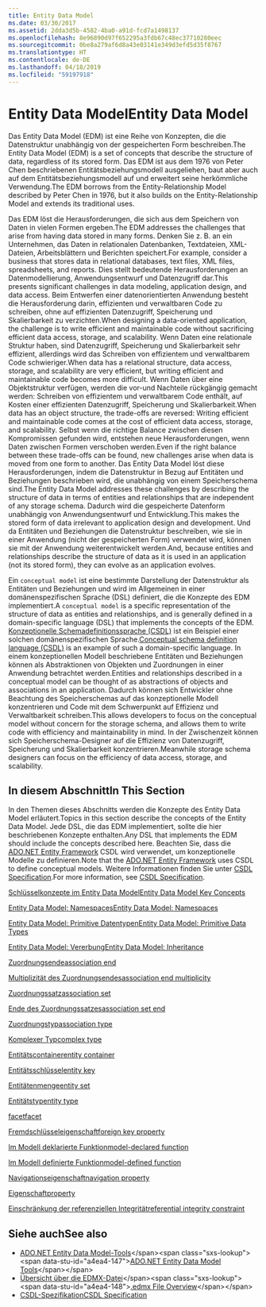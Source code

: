 ```yaml
---
title: Entity Data Model
ms.date: 03/30/2017
ms.assetid: 2dda3d5b-4582-4ba0-a91d-fcd7a1498137
ms.openlocfilehash: 8e96890d97f652295a3fdb67c48ec37710280eec
ms.sourcegitcommit: 0be8a279af6d8a43e03141e349d3efd5d35f8767
ms.translationtype: HT
ms.contentlocale: de-DE
ms.lasthandoff: 04/18/2019
ms.locfileid: "59197918"
---
```

# <a name="entity-data-model"></a><span data-ttu-id="a4ea4-102">Entity Data Model</span><span class="sxs-lookup"><span data-stu-id="a4ea4-102">Entity Data Model</span></span>
<span data-ttu-id="a4ea4-103">Das Entity Data Model (EDM) ist eine Reihe von Konzepten, die die Datenstruktur unabhängig von der gespeicherten Form beschreiben.</span><span class="sxs-lookup"><span data-stu-id="a4ea4-103">The Entity Data Model (EDM) is a set of concepts that describe the structure of data, regardless of its stored form.</span></span> <span data-ttu-id="a4ea4-104">Das EDM ist aus dem 1976 von Peter Chen beschriebenen Entitätsbeziehungsmodell ausgeliehen, baut aber auch auf dem Entitätsbeziehungsmodell auf und erweitert seine herkömmliche Verwendung.</span><span class="sxs-lookup"><span data-stu-id="a4ea4-104">The EDM borrows from the Entity-Relationship Model described by Peter Chen in 1976, but it also builds on the Entity-Relationship Model and extends its traditional uses.</span></span>  
  
 <span data-ttu-id="a4ea4-105">Das EDM löst die Herausforderungen, die sich aus dem Speichern von Daten in vielen Formen ergeben.</span><span class="sxs-lookup"><span data-stu-id="a4ea4-105">The EDM addresses the challenges that arise from having data stored in many forms.</span></span> <span data-ttu-id="a4ea4-106">Denken Sie z. B. an ein Unternehmen, das Daten in relationalen Datenbanken, Textdateien, XML-Dateien, Arbeitsblättern und Berichten speichert.</span><span class="sxs-lookup"><span data-stu-id="a4ea4-106">For example, consider a business that stores data in relational databases, text files, XML files, spreadsheets, and reports.</span></span> <span data-ttu-id="a4ea4-107">Dies stellt bedeutende Herausforderungen an Datenmodellierung, Anwendungsentwurf und Datenzugriff dar.</span><span class="sxs-lookup"><span data-stu-id="a4ea4-107">This presents significant challenges in data modeling, application design, and data access.</span></span> <span data-ttu-id="a4ea4-108">Beim Entwerfen einer datenorientierten Anwendung besteht die Herausforderung darin, effizienten und verwaltbaren Code zu schreiben, ohne auf effizienten Datenzugriff, Speicherung und Skalierbarkeit zu verzichten.</span><span class="sxs-lookup"><span data-stu-id="a4ea4-108">When designing a data-oriented application, the challenge is to write efficient and maintainable code without sacrificing efficient data access, storage, and scalability.</span></span> <span data-ttu-id="a4ea4-109">Wenn Daten eine relationale Struktur haben, sind Datenzugriff, Speicherung und Skalierbarkeit sehr effizient, allerdings wird das Schreiben von effizientem und verwaltbarem Code schwieriger.</span><span class="sxs-lookup"><span data-stu-id="a4ea4-109">When data has a relational structure, data access, storage, and scalability are very efficient, but writing efficient and maintainable code becomes more difficult.</span></span> <span data-ttu-id="a4ea4-110">Wenn Daten über eine Objektstruktur verfügen, werden die vor-und Nachteile rückgängig gemacht werden: Schreiben von effizientem und verwaltbarem Code enthält, auf Kosten einer effizienten Datenzugriff, Speicherung und Skalierbarkeit.</span><span class="sxs-lookup"><span data-stu-id="a4ea4-110">When data has an object structure, the trade-offs are reversed: Writing efficient and maintainable code comes at the cost of efficient data access, storage, and scalability.</span></span> <span data-ttu-id="a4ea4-111">Selbst wenn die richtige Balance zwischen diesen Kompromissen gefunden wird, entstehen neue Herausforderungen, wenn Daten zwischen Formen verschoben werden.</span><span class="sxs-lookup"><span data-stu-id="a4ea4-111">Even if the right balance between these trade-offs can be found, new challenges arise when data is moved from one form to another.</span></span> <span data-ttu-id="a4ea4-112">Das Entity Data Model löst diese Herausforderungen, indem die Datenstruktur in Bezug auf Entitäten und Beziehungen beschrieben wird, die unabhängig von einem Speicherschema sind.</span><span class="sxs-lookup"><span data-stu-id="a4ea4-112">The Entity Data Model addresses these challenges by describing the structure of data in terms of entities and relationships that are independent of any storage schema.</span></span> <span data-ttu-id="a4ea4-113">Dadurch wird die gespeicherte Datenform unabhängig von Anwendungsentwurf und Entwicklung.</span><span class="sxs-lookup"><span data-stu-id="a4ea4-113">This makes the stored form of data irrelevant to application design and development.</span></span> <span data-ttu-id="a4ea4-114">Und da Entitäten und Beziehungen die Datenstruktur beschreiben, wie sie in einer Anwendung (nicht der gespeicherten Form) verwendet wird, können sie mit der Anwendung weiterentwickelt werden.</span><span class="sxs-lookup"><span data-stu-id="a4ea4-114">And, because entities and relationships describe the structure of data as it is used in an application (not its stored form), they can evolve as an application evolves.</span></span>  
  
 <span data-ttu-id="a4ea4-115">Ein `conceptual model` ist eine bestimmte Darstellung der Datenstruktur als Entitäten und Beziehungen und wird im Allgemeinen in einer domänenspezifischen Sprache (DSL) definiert, die die Konzepte des EDM implementiert.</span><span class="sxs-lookup"><span data-stu-id="a4ea4-115">A `conceptual model` is a specific representation of the structure of data as entities and relationships, and is generally defined in a domain-specific language (DSL) that implements the concepts of the EDM.</span></span> <span data-ttu-id="a4ea4-116">[Konzeptionelle Schemadefinitionssprache (CSDL)](../../../../docs/framework/data/adonet/ef/language-reference/csdl-specification.md) ist ein Beispiel einer solchen domänenspezifischen Sprache.</span><span class="sxs-lookup"><span data-stu-id="a4ea4-116">[Conceptual schema definition language (CSDL)](../../../../docs/framework/data/adonet/ef/language-reference/csdl-specification.md) is an example of such a domain-specific language.</span></span> <span data-ttu-id="a4ea4-117">In einem konzeptionellen Modell beschriebene Entitäten und Beziehungen können als Abstraktionen von Objekten und Zuordnungen in einer Anwendung betrachtet werden.</span><span class="sxs-lookup"><span data-stu-id="a4ea4-117">Entities and relationships described in a conceptual model can be thought of as abstractions of objects and associations in an application.</span></span> <span data-ttu-id="a4ea4-118">Dadurch können sich Entwickler ohne Beachtung des Speicherschemas auf das konzeptionelle Modell konzentrieren und Code mit dem Schwerpunkt auf Effizienz und Verwaltbarkeit schreiben.</span><span class="sxs-lookup"><span data-stu-id="a4ea4-118">This allows developers to focus on the conceptual model without concern for the storage schema, and allows them to write code with efficiency and maintainability in mind.</span></span> <span data-ttu-id="a4ea4-119">In der Zwischenzeit können sich Speicherschema-Designer auf die Effizienz von Datenzugriff, Speicherung und Skalierbarkeit konzentrieren.</span><span class="sxs-lookup"><span data-stu-id="a4ea4-119">Meanwhile storage schema designers can focus on the efficiency of data access, storage, and scalability.</span></span>  
  
## <a name="in-this-section"></a><span data-ttu-id="a4ea4-120">In diesem Abschnitt</span><span class="sxs-lookup"><span data-stu-id="a4ea4-120">In This Section</span></span>  
 <span data-ttu-id="a4ea4-121">In den Themen dieses Abschnitts werden die Konzepte des Entity Data Model erläutert.</span><span class="sxs-lookup"><span data-stu-id="a4ea4-121">Topics in this section describe the concepts of the Entity Data Model.</span></span> <span data-ttu-id="a4ea4-122">Jede DSL, die das EDM implementiert, sollte die hier beschriebenen Konzepte enthalten.</span><span class="sxs-lookup"><span data-stu-id="a4ea4-122">Any DSL that implements the EDM should include the concepts described here.</span></span> <span data-ttu-id="a4ea4-123">Beachten Sie, dass die [ADO.NET Entity Framework](../../../../docs/framework/data/adonet/ef/index.md) CSDL wird verwendet, um konzeptionelle Modelle zu definieren.</span><span class="sxs-lookup"><span data-stu-id="a4ea4-123">Note that the [ADO.NET Entity Framework](../../../../docs/framework/data/adonet/ef/index.md) uses CSDL to define conceptual models.</span></span> <span data-ttu-id="a4ea4-124">Weitere Informationen finden Sie unter [CSDL Specification](../../../../docs/framework/data/adonet/ef/language-reference/csdl-specification.md).</span><span class="sxs-lookup"><span data-stu-id="a4ea4-124">For more information, see [CSDL Specification](../../../../docs/framework/data/adonet/ef/language-reference/csdl-specification.md).</span></span>  
  
 [<span data-ttu-id="a4ea4-125">Schlüsselkonzepte im Entity Data Model</span><span class="sxs-lookup"><span data-stu-id="a4ea4-125">Entity Data Model Key Concepts</span></span>](../../../../docs/framework/data/adonet/entity-data-model-key-concepts.md)  
  
 [<span data-ttu-id="a4ea4-126">Entity Data Model: Namespaces</span><span class="sxs-lookup"><span data-stu-id="a4ea4-126">Entity Data Model: Namespaces</span></span>](../../../../docs/framework/data/adonet/entity-data-model-namespaces.md)  
  
 [<span data-ttu-id="a4ea4-127">Entity Data Model: Primitive Datentypen</span><span class="sxs-lookup"><span data-stu-id="a4ea4-127">Entity Data Model: Primitive Data Types</span></span>](../../../../docs/framework/data/adonet/entity-data-model-primitive-data-types.md)  
  
 [<span data-ttu-id="a4ea4-128">Entity Data Model: Vererbung</span><span class="sxs-lookup"><span data-stu-id="a4ea4-128">Entity Data Model: Inheritance</span></span>](../../../../docs/framework/data/adonet/entity-data-model-inheritance.md)  
  
 [<span data-ttu-id="a4ea4-129">Zuordnungsende</span><span class="sxs-lookup"><span data-stu-id="a4ea4-129">association end</span></span>](../../../../docs/framework/data/adonet/association-end.md)  
  
 [<span data-ttu-id="a4ea4-130">Multiplizität des Zuordnungsendes</span><span class="sxs-lookup"><span data-stu-id="a4ea4-130">association end multiplicity</span></span>](../../../../docs/framework/data/adonet/association-end-multiplicity.md)  
  
 [<span data-ttu-id="a4ea4-131">Zuordnungssatz</span><span class="sxs-lookup"><span data-stu-id="a4ea4-131">association set</span></span>](../../../../docs/framework/data/adonet/association-set.md)  
  
 [<span data-ttu-id="a4ea4-132">Ende des Zuordnungssatzes</span><span class="sxs-lookup"><span data-stu-id="a4ea4-132">association set end</span></span>](../../../../docs/framework/data/adonet/association-set-end.md)  
  
 [<span data-ttu-id="a4ea4-133">Zuordnungstyp</span><span class="sxs-lookup"><span data-stu-id="a4ea4-133">association type</span></span>](../../../../docs/framework/data/adonet/association-type.md)  
  
 [<span data-ttu-id="a4ea4-134">Komplexer Typ</span><span class="sxs-lookup"><span data-stu-id="a4ea4-134">complex type</span></span>](../../../../docs/framework/data/adonet/complex-type.md)  
  
 [<span data-ttu-id="a4ea4-135">Entitätscontainer</span><span class="sxs-lookup"><span data-stu-id="a4ea4-135">entity container</span></span>](../../../../docs/framework/data/adonet/entity-container.md)  
  
 [<span data-ttu-id="a4ea4-136">Entitätsschlüssel</span><span class="sxs-lookup"><span data-stu-id="a4ea4-136">entity key</span></span>](../../../../docs/framework/data/adonet/entity-key.md)  
  
 [<span data-ttu-id="a4ea4-137">Entitätenmenge</span><span class="sxs-lookup"><span data-stu-id="a4ea4-137">entity set</span></span>](../../../../docs/framework/data/adonet/entity-set.md)  
  
 [<span data-ttu-id="a4ea4-138">Entitätstyp</span><span class="sxs-lookup"><span data-stu-id="a4ea4-138">entity type</span></span>](../../../../docs/framework/data/adonet/entity-type.md)  
  
 [<span data-ttu-id="a4ea4-139">facet</span><span class="sxs-lookup"><span data-stu-id="a4ea4-139">facet</span></span>](../../../../docs/framework/data/adonet/facet.md)  
  
 [<span data-ttu-id="a4ea4-140">Fremdschlüsseleigenschaft</span><span class="sxs-lookup"><span data-stu-id="a4ea4-140">foreign key property</span></span>](../../../../docs/framework/data/adonet/foreign-key-property.md)  
  
 [<span data-ttu-id="a4ea4-141">Im Modell deklarierte Funktion</span><span class="sxs-lookup"><span data-stu-id="a4ea4-141">model-declared function</span></span>](../../../../docs/framework/data/adonet/model-declared-function.md)  
  
 [<span data-ttu-id="a4ea4-142">Im Modell definierte Funktion</span><span class="sxs-lookup"><span data-stu-id="a4ea4-142">model-defined function</span></span>](../../../../docs/framework/data/adonet/model-defined-function.md)  
  
 [<span data-ttu-id="a4ea4-143">Navigationseigenschaft</span><span class="sxs-lookup"><span data-stu-id="a4ea4-143">navigation property</span></span>](../../../../docs/framework/data/adonet/navigation-property.md)  
  
 [<span data-ttu-id="a4ea4-144">Eigenschaft</span><span class="sxs-lookup"><span data-stu-id="a4ea4-144">property</span></span>](../../../../docs/framework/data/adonet/property.md)  
  
 [<span data-ttu-id="a4ea4-145">Einschränkung der referenziellen Integrität</span><span class="sxs-lookup"><span data-stu-id="a4ea4-145">referential integrity constraint</span></span>](../../../../docs/framework/data/adonet/referential-integrity-constraint.md)  
  
## <a name="see-also"></a><span data-ttu-id="a4ea4-146">Siehe auch</span><span class="sxs-lookup"><span data-stu-id="a4ea4-146">See also</span></span>

- <span data-ttu-id="a4ea4-147">[ADO.NET Entity Data Model-Tools](https://docs.microsoft.com/previous-versions/dotnet/netframework-4.0/bb399249(v=vs.100))</span><span class="sxs-lookup"><span data-stu-id="a4ea4-147">[ADO.NET Entity Data Model Tools](https://docs.microsoft.com/previous-versions/dotnet/netframework-4.0/bb399249(v=vs.100))</span></span>
- <span data-ttu-id="a4ea4-148">[Übersicht über die EDMX-Datei](https://docs.microsoft.com/previous-versions/dotnet/netframework-4.0/cc982042(v=vs.100))</span><span class="sxs-lookup"><span data-stu-id="a4ea4-148">[.edmx File Overview](https://docs.microsoft.com/previous-versions/dotnet/netframework-4.0/cc982042(v=vs.100))</span></span>
- [<span data-ttu-id="a4ea4-149">CSDL-Spezifikation</span><span class="sxs-lookup"><span data-stu-id="a4ea4-149">CSDL Specification</span></span>](../../../../docs/framework/data/adonet/ef/language-reference/csdl-specification.md)
